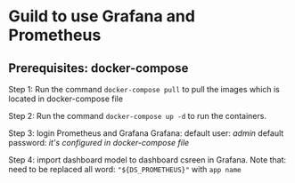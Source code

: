 # Guild to use Grafana and Prometheus

## Prerequisites: docker-compose

Step 1: Run the command `docker-compose pull` to pull the images which is located in docker-compose file

Step 2: Run the command `docker-compose up -d` to run the containers.

Step 3: login Prometheus and Grafana
Grafana:
default user: _admin_
default password: _it's configured in docker-compose file_

Step 4: import dashboard model to dashboard csreen in Grafana.
Note that: need to be replaced all word: `"${DS_PROMETHEUS}"` with `app name`